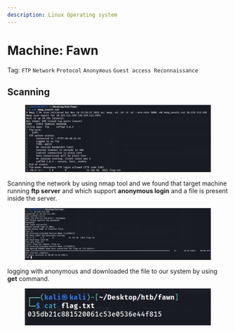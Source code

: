 ```yaml
---
description: Linux Operating system
---
```


# Machine: Fawn

Tag: `FTP` `Network` `Protocol` `Anonymous` `Guest access Reconnaissance`

## Scanning&#x20;

<figure><img src="../../../.gitbook/assets/image.png" alt=""><figcaption></figcaption></figure>

Scanning the network by using nmap tool and we found that target machine running **ftp server** and which support **anonymous login** and a file is present inside the server.&#x20;

<figure><img src="../../../.gitbook/assets/image (2).png" alt=""><figcaption></figcaption></figure>

&#x20;logging with anonymous and downloaded the file to our system by using **get** command.&#x20;

<figure><img src="../../../.gitbook/assets/image (3).png" alt=""><figcaption></figcaption></figure>
